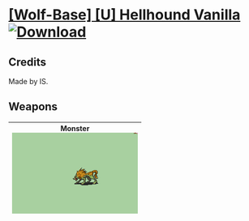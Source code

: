 # [\[Wolf-Base\] \[U\] Hellhound Vanilla](./) [![Download](https://img.shields.io/badge/Download-%5BWolf--Base%5D%20%5BU%5D%20Hellhound%20Vanilla-red)](https://minhaskamal.github.io/DownGit/#/home?url=https://github.com/Klokinator/FE-Repo/tree/main/Battle%20Animations/Monsters%20-%20Basic%20Types/%5BWolf-Base%5D%20%5BU%5D%20Hellhound%20Vanilla)
## Credits

Made by IS.

## Weapons

| <b>Monster</b><br/><img alt="Monster animation" src="./8.%20Monster/Monster.gif"/> |
| :---: |
